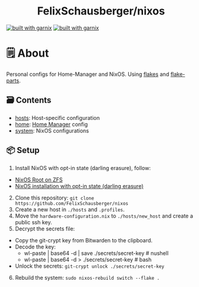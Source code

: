 <h1 align="center">FelixSchausberger/nixos</h1>

[![built with garnix](https://img.shields.io/static/v1?label=Built%20with&message=Garnix&color=blue&style=flat&logo=nixos&link=https://garnix.io&labelColor=111212)](https://garnix.io) [![built with garnix](https://img.shields.io/endpoint.svg?url=https%3A%2F%2Fgarnix.io%2Fapi%2Fbadges%2FFelixSchausberger%2Fnixos-config%3Fbranch%3Dunstable-hyprland)](https://garnix.io)

# 🗒 About

Personal configs for Home-Manager and NixOS. Using [flakes](https://nixos.wiki/wiki/Flakes) and
[flake-parts](https://github.com/hercules-ci/flake-parts).

## 🗃️ Contents

- [hosts](hosts): Host-specific configuration
- [home](home): [Home Manager](https://github.com/nix-community/home-manager)
  config
- [system](system): NixOS configurations

## 📦 Setup

1. Install NixOS with opt-in state (darling erasure), follow:
  - [NixOS Root on ZFS](https://openzfs.github.io/openzfs-docs/Getting%20Started/NixOS/Root%20on%20ZFS.html#nixos-root-on-zfs) 
  - [NixOS installation with opt-in state (darling erasure)](https://gist.github.com/Quelklef/e5d0d9ea0c2777db45f0779b9996c94b) 
2. Clone this repository: `git clone https://github.com/FelixSchausberger/nixos`
3. Create a new host in `./hosts` and `.profiles`.
4. Move the `hardware-configuration.nix` to `./hosts/new_host` and create a public ssh key.
5. Decrypt the secrets file: 
  - Copy the git-crypt key from Bitwarden to the clipboard.
  - Decode the key:
    - wl-paste | base64 -d | save ./secrets/secret-key # nushell
    - wl-paste | base64 -d > ./secrets/secret-key # bash
  - Unlock the secrets: `git-crypt unlock ./secrets/secret-key`
6. Rebuild the system: `sudo nixos-rebuild switch --flake .`
